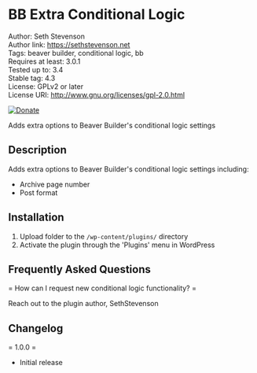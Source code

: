 # BB Extra Conditional Logic

Author: Seth Stevenson  
Author link: https://sethstevenson.net  
Tags: beaver builder, conditional logic, bb  
Requires at least: 3.0.1  
Tested up to: 3.4  
Stable tag: 4.3  
License: GPLv2 or later  
License URI: http://www.gnu.org/licenses/gpl-2.0.html

[![Donate](https://img.shields.io/badge/Donate-PayPal-green.svg)](sethwstevenson@gmail.com)

Adds extra options to Beaver Builder's conditional logic settings

## Description

Adds extra options to Beaver Builder's conditional logic settings including:

*   Archive page number
*   Post format

## Installation

1. Upload folder to the `/wp-content/plugins/` directory
2. Activate the plugin through the 'Plugins' menu in WordPress

## Frequently Asked Questions

= How can I request new conditional logic functionality? =

Reach out to the plugin author, SethStevenson

## Changelog

= 1.0.0 =
* Initial release